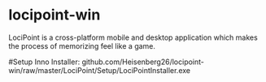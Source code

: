 # locipoint-win
LociPoint is a cross-platform mobile and desktop application which makes the process of memorizing feel like a game.

#Setup
Inno Installer: github.com/Heisenberg26/locipoint-win/raw/master/LociPoint/Setup/LociPointInstaller.exe

